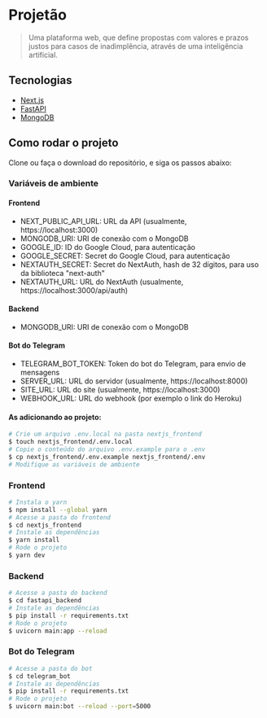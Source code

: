 # Projetão

> Uma plataforma web, que define propostas com valores e prazos justos para casos de inadimplência, através de uma inteligência artificial.

## Tecnologias

- [Next.js](https://nextjs.org/)
- [FastAPI](https://fastapi.tiangolo.com/)
- [MongoDB](https://www.mongodb.com/)

## Como rodar o projeto

Clone ou faça o download do repositório, e siga os passos abaixo:

### Variáveis de ambiente

#### Frontend
- NEXT_PUBLIC_API_URL: URL da API (usualmente, https://localhost:3000)
- MONGODB_URI: URI de conexão com o MongoDB
- GOOGLE_ID: ID do Google Cloud, para autenticação
- GOOGLE_SECRET: Secret do Google Cloud, para autenticação
- NEXTAUTH_SECRET: Secret do NextAuth, hash de 32 dígitos, para uso da biblioteca "next-auth"
- NEXTAUTH_URL: URL do NextAuth (usualmente, https://localhost:3000/api/auth)

#### Backend
- MONGODB_URI: URI de conexão com o MongoDB

#### Bot do Telegram
- TELEGRAM_BOT_TOKEN: Token do bot do Telegram, para envio de mensagens
- SERVER_URL: URL do servidor (usualmente, https://localhost:8000)
- SITE_URL: URL do site (usualmente, https://localhost:3000)
- WEBHOOK_URL: URL do webhook (por exemplo o link do Heroku)

#### As adicionando ao projeto:

```bash
# Crie um arquivo .env.local na pasta nextjs_frontend
$ touch nextjs_frontend/.env.local
# Copie o conteúdo do arquivo .env.example para o .env
$ cp nextjs_frontend/.env.example nextjs_frontend/.env
# Modifique as variáveis de ambiente
```

### Frontend

```bash
# Instala o yarn
$ npm install --global yarn
# Acesse a pasta do frontend
$ cd nextjs_frontend
# Instale as dependências
$ yarn install
# Rode o projeto
$ yarn dev
```

### Backend

```bash
# Acesse a pasta do backend
$ cd fastapi_backend
# Instale as dependências
$ pip install -r requirements.txt
# Rode o projeto
$ uvicorn main:app --reload
```

### Bot do Telegram

```bash
# Acesse a pasta do bot
$ cd telegram_bot
# Instale as dependências
$ pip install -r requirements.txt
# Rode o projeto
$ uvicorn main:bot --reload --port=5000
```
